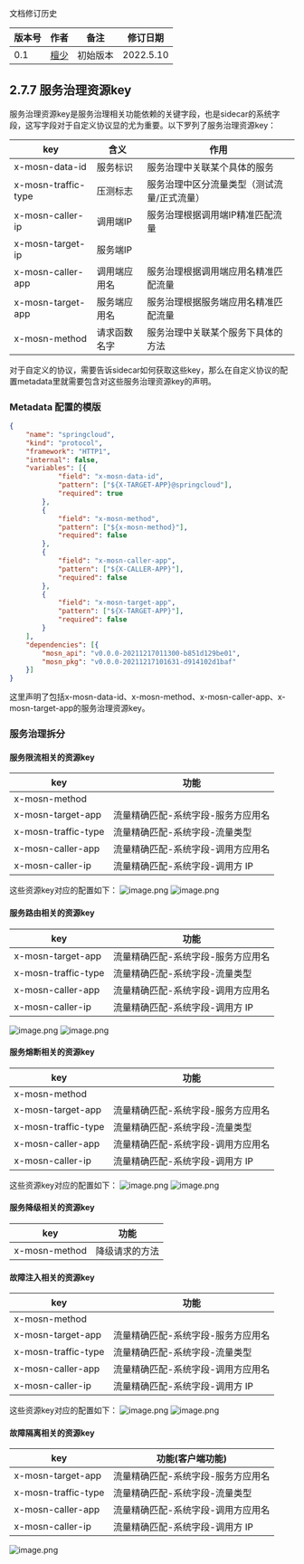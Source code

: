 文档修订历史

| 版本号 | 作者                               | 备注     | 修订日期      |
|-----|----------------------------------| -------- |-----------|
| 0.1 | [檀少](https://github.com/Tanc010) | 初始版本 | 2022.5.10 |

<a name="GKFmA"></a>
## 2.7.7 服务治理资源key
服务治理资源key是服务治理相关功能依赖的关键字段，也是sidecar的系统字段，这写字段对于自定义协议显的尤为重要。以下罗列了服务治理资源key：

| **key** | **含义** | **作用** |
| --- | --- | --- |
| x-mosn-data-id | 服务标识 | 服务治理中关联某个具体的服务 |
| x-mosn-traffic-type | 压测标志 | 服务治理中区分流量类型（测试流量/正式流量） |
| x-mosn-caller-ip | 调用端IP | 服务治理根据调用端IP精准匹配流量 |
| x-mosn-target-ip | 服务端IP |
| x-mosn-caller-app | 调用端应用名 | 服务治理根据调用端应用名精准匹配流量 |
| x-mosn-target-app | 服务端应用名 | 服务治理根据服务端应用名精准匹配流量 |
| x-mosn-method | 请求函数名字 | 服务治理中关联某个服务下具体的方法 |

对于自定义的协议，需要告诉sidecar如何获取这些key，那么在自定义协议的配置metadata里就需要包含对这些服务治理资源key的声明。
<a name="GKFmB"></a>
### Metadata 配置的模版
```json
{
	"name": "springcloud",
	"kind": "protocol",
	"framework": "HTTP1",
	"internal": false,
	"variables": [{
			"field": "x-mosn-data-id",
			"pattern": ["${X-TARGET-APP}@springcloud"],
			"required": true
		},
		{
			"field": "x-mosn-method",
			"pattern": ["${x-mosn-method}"],
			"required": false
		},
		{
			"field": "x-mosn-caller-app",
			"pattern": ["${X-CALLER-APP}"],
			"required": false
		},
		{
			"field": "x-mosn-target-app",
			"pattern": ["${X-TARGET-APP}"],
			"required": false
		}
	],
	"dependencies": [{
		"mosn_api": "v0.0.0-20211217011300-b851d129be01",
		"mosn_pkg": "v0.0.0-20211217101631-d914102d1baf"
	}]
}

```
这里声明了包括x-mosn-data-id、x-mosn-method、x-mosn-caller-app、x-mosn-target-app的服务治理资源key。
<a name="GKFmC"></a>
### 服务治理拆分
<a name="GKFmD"></a>
#### 服务限流相关的资源key
| key | 功能 |
| --- | --- |
| x-mosn-method | |
| x-mosn-target-app | 流量精确匹配-系统字段-服务方应用名 |
| x-mosn-traffic-type | 流量精确匹配-系统字段-流量类型 |
| x-mosn-caller-app | 流量精确匹配-系统字段-调用方应用名 |
| x-mosn-caller-ip | 流量精确匹配-系统字段-调用方 IP |

这些资源key对应的配置如下：
![image.png](./images/governance-key-ratelimit.png)
![image.png](./images/governance-key-match.png)
<a name="GKFmE"></a>
#### 服务路由相关的资源key
| key | 功能 |
| --- | --- |
| x-mosn-target-app | 流量精确匹配-系统字段-服务方应用名 |
| x-mosn-traffic-type | 流量精确匹配-系统字段-流量类型 |
| x-mosn-caller-app | 流量精确匹配-系统字段-调用方应用名 |
| x-mosn-caller-ip | 流量精确匹配-系统字段-调用方 IP |
![image.png](./images/governance-key-route.png)
![image.png](./images/governance-key-match.png)
<a name="GKFmF"></a>
#### 服务熔断相关的资源key
| key | 功能 |
| --- | --- |
| x-mosn-method | |
| x-mosn-target-app | 流量精确匹配-系统字段-服务方应用名 |
| x-mosn-traffic-type | 流量精确匹配-系统字段-流量类型 |
| x-mosn-caller-app | 流量精确匹配-系统字段-调用方应用名 |
| x-mosn-caller-ip | 流量精确匹配-系统字段-调用方 IP |

这些资源key对应的配置如下：
![image.png](./images/governance-key-fusing.png)
![image.png](./images/governance-key-match.png)
<a name="GKFmG"></a>
#### 服务降级相关的资源key
| key | 功能 |
| --- | --- |
| x-mosn-method | 降级请求的方法 |
<a name="GKFmH"></a>
#### 故障注入相关的资源key
| key | 功能 |
| --- | --- |
| x-mosn-method | |
| x-mosn-target-app | 流量精确匹配-系统字段-服务方应用名 |
| x-mosn-traffic-type | 流量精确匹配-系统字段-流量类型  |
| x-mosn-caller-app | 流量精确匹配-系统字段-调用方应用名 |
| x-mosn-caller-ip | 流量精确匹配-系统字段-调用方 IP |

这些资源key对应的配置如下：
![image.png](./images/governance-key-fault-inject.png)
![image.png](./images/governance-key-match.png)
<a name="GKFmI"></a>
#### 故障隔离相关的资源key
| key | 功能(客户端功能) |
| --- | --- |
| x-mosn-target-app | 流量精确匹配-系统字段-服务方应用名 |
| x-mosn-traffic-type | 流量精确匹配-系统字段-流量类型 |
| x-mosn-caller-app | 流量精确匹配-系统字段-调用方应用名 |
| x-mosn-caller-ip | 流量精确匹配-系统字段-调用方 IP |

![image.png](./images/governance-key-match.png)

